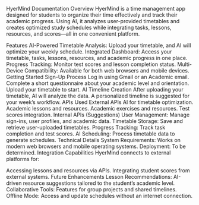 HyerMind Documentation
Overview
HyerMind is a time management app designed for students to organize their time effectively and track their academic progress. Using AI, it analyzes user-provided timetables and creates optimized study schedules while integrating tasks, lessons, resources, and scores—all in one convenient platform.

Features
AI-Powered Timetable Analysis: Upload your timetable, and AI will optimize your weekly schedule.
Integrated Dashboard: Access your timetable, tasks, lessons, resources, and academic progress in one place.
Progress Tracking: Monitor test scores and lesson completion status.
Multi-Device Compatibility: Available for both web browsers and mobile devices.
Getting Started
Sign-Up Process
Log in using Gmail or an Academic email.
Complete a short questionnaire about your academic level and orientation.
Upload your timetable to start.
AI Timeline Creation
After uploading your timetable, AI will analyze the data.
A personalized timeline is suggested for your week’s workflow.
APIs Used
External APIs
AI for timetable optimization.
Academic lessons and resources.
Academic exercises and resources.
Test scores integration.
Internal APIs (Suggestions)
User Management: Manage sign-ins, user profiles, and academic data.
Timetable Storage: Save and retrieve user-uploaded timetables.
Progress Tracking: Track task completion and test scores.
AI Scheduling: Process timetable data to generate schedules.
Technical Details
System Requirements: Works on modern web browsers and mobile operating systems.
Deployment: To be determined.
Integration Capabilities
HyerMind connects to external platforms for:

Accessing lessons and resources via APIs.
Integrating student scores from external systems.
Future Enhancements
Lesson Recommendations: AI-driven resource suggestions tailored to the student’s academic level.
Collaborative Tools: Features for group projects and shared timelines.
Offline Mode: Access and update schedules without an internet connection.
